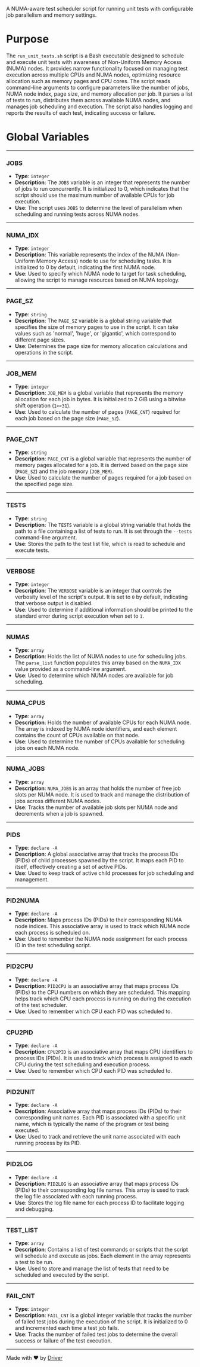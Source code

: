 <!--------------------------------------------------------------------------------->
<!-- IMPORTANT: This file is auto-generated by Driver (https://driver.ai). -------->
<!-- Manual edits may be overwritten on future commits. --------------------------->
<!--------------------------------------------------------------------------------->

A NUMA-aware test scheduler script for running unit tests with configurable job parallelism and memory settings.

# Purpose
The `run_unit_tests.sh` script is a Bash executable designed to schedule and execute unit tests with awareness of Non-Uniform Memory Access (NUMA) nodes. It provides narrow functionality focused on managing test execution across multiple CPUs and NUMA nodes, optimizing resource allocation such as memory pages and CPU cores. The script reads command-line arguments to configure parameters like the number of jobs, NUMA node index, page size, and memory allocation per job. It parses a list of tests to run, distributes them across available NUMA nodes, and manages job scheduling and execution. The script also handles logging and reports the results of each test, indicating success or failure.
# Global Variables

---
### JOBS
- **Type**: ``integer``
- **Description**: The `JOBS` variable is an integer that represents the number of jobs to run concurrently. It is initialized to 0, which indicates that the script should use the maximum number of available CPUs for job execution.
- **Use**: The script uses `JOBS` to determine the level of parallelism when scheduling and running tests across NUMA nodes.


---
### NUMA\_IDX
- **Type**: `integer`
- **Description**: This variable represents the index of the NUMA (Non-Uniform Memory Access) node to use for scheduling tasks. It is initialized to 0 by default, indicating the first NUMA node.
- **Use**: Used to specify which NUMA node to target for task scheduling, allowing the script to manage resources based on NUMA topology.


---
### PAGE\_SZ
- **Type**: `string`
- **Description**: The `PAGE_SZ` variable is a global string variable that specifies the size of memory pages to use in the script. It can take values such as 'normal', 'huge', or 'gigantic', which correspond to different page sizes.
- **Use**: Determines the page size for memory allocation calculations and operations in the script.


---
### JOB\_MEM
- **Type**: `integer`
- **Description**: `JOB_MEM` is a global variable that represents the memory allocation for each job in bytes. It is initialized to 2 GiB using a bitwise shift operation (`1<<31`).
- **Use**: Used to calculate the number of pages (`PAGE_CNT`) required for each job based on the page size (`PAGE_SZ`).


---
### PAGE\_CNT
- **Type**: `string`
- **Description**: `PAGE_CNT` is a global variable that represents the number of memory pages allocated for a job. It is derived based on the page size (`PAGE_SZ`) and the job memory (`JOB_MEM`).
- **Use**: Used to calculate the number of pages required for a job based on the specified page size.


---
### TESTS
- **Type**: ``string``
- **Description**: The `TESTS` variable is a global string variable that holds the path to a file containing a list of tests to run. It is set through the `--tests` command-line argument.
- **Use**: Stores the path to the test list file, which is read to schedule and execute tests.


---
### VERBOSE
- **Type**: `integer`
- **Description**: The `VERBOSE` variable is an integer that controls the verbosity level of the script's output. It is set to `0` by default, indicating that verbose output is disabled.
- **Use**: Used to determine if additional information should be printed to the standard error during script execution when set to `1`.


---
### NUMAS
- **Type**: `array`
- **Description**: Holds the list of NUMA nodes to use for scheduling jobs. The `parse_list` function populates this array based on the `NUMA_IDX` value provided as a command-line argument.
- **Use**: Used to determine which NUMA nodes are available for job scheduling.


---
### NUMA\_CPUS
- **Type**: `array`
- **Description**: Holds the number of available CPUs for each NUMA node. The array is indexed by NUMA node identifiers, and each element contains the count of CPUs available on that node.
- **Use**: Used to determine the number of CPUs available for scheduling jobs on each NUMA node.


---
### NUMA\_JOBS
- **Type**: `array`
- **Description**: `NUMA_JOBS` is an array that holds the number of free job slots per NUMA node. It is used to track and manage the distribution of jobs across different NUMA nodes.
- **Use**: Tracks the number of available job slots per NUMA node and decrements when a job is spawned.


---
### PIDS
- **Type**: ``declare -A``
- **Description**: A global associative array that tracks the process IDs (PIDs) of child processes spawned by the script. It maps each PID to itself, effectively creating a set of active PIDs.
- **Use**: Used to keep track of active child processes for job scheduling and management.


---
### PID2NUMA
- **Type**: ``declare -A``
- **Description**: Maps process IDs (PIDs) to their corresponding NUMA node indices. This associative array is used to track which NUMA node each process is scheduled on.
- **Use**: Used to remember the NUMA node assignment for each process ID in the test scheduling script.


---
### PID2CPU
- **Type**: ``declare -A``
- **Description**: `PID2CPU` is an associative array that maps process IDs (PIDs) to the CPU numbers on which they are scheduled. This mapping helps track which CPU each process is running on during the execution of the test scheduler.
- **Use**: Used to remember which CPU each PID was scheduled to.


---
### CPU2PID
- **Type**: ``declare -A``
- **Description**: `CPU2PID` is an associative array that maps CPU identifiers to process IDs (PIDs). It is used to track which process is assigned to each CPU during the test scheduling and execution process.
- **Use**: Used to remember which CPU each PID was scheduled to.


---
### PID2UNIT
- **Type**: ``declare -A``
- **Description**: Associative array that maps process IDs (PIDs) to their corresponding unit names. Each PID is associated with a specific unit name, which is typically the name of the program or test being executed.
- **Use**: Used to track and retrieve the unit name associated with each running process by its PID.


---
### PID2LOG
- **Type**: ``declare -A``
- **Description**: `PID2LOG` is an associative array that maps process IDs (PIDs) to their corresponding log file names. This array is used to track the log file associated with each running process.
- **Use**: Stores the log file name for each process ID to facilitate logging and debugging.


---
### TEST\_LIST
- **Type**: `array`
- **Description**: Contains a list of test commands or scripts that the script will schedule and execute as jobs. Each element in the array represents a test to be run.
- **Use**: Used to store and manage the list of tests that need to be scheduled and executed by the script.


---
### FAIL\_CNT
- **Type**: `integer`
- **Description**: `FAIL_CNT` is a global integer variable that tracks the number of failed test jobs during the execution of the script. It is initialized to 0 and incremented each time a test job fails.
- **Use**: Tracks the number of failed test jobs to determine the overall success or failure of the test execution.



---
Made with ❤️ by [Driver](https://www.driver.ai/)